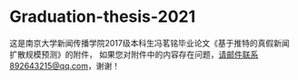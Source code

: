 # Graduation-thesis-2021
这是南京大学新闻传播学院2017级本科生冯茗铭毕业论文《基于推特的真假新闻扩散规模预测》的附件，
如果您对附件中的内容存在问题，请邮件联系892643215@qq.com，谢谢！
